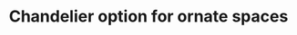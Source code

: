 ---
layout: link
link_url: https://www.herschel-infrared.co.uk/heating-heritage-buildings/churches/
title: Chandelier option for ornate spaces
source: Herschel (supplier)
card: Add or switch to radiant heating
petal: 
task: 
---